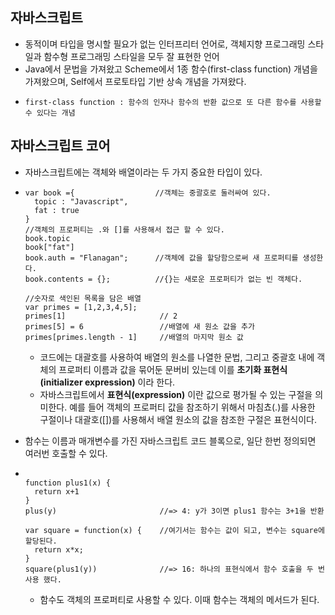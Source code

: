 ## 자바스크립트
  - 동적이며 타입을 명시할 필요가 없는 인터프리터 언어로, 객체지향 프로그래밍 스타일과 함수형 프로그래밍 스타일을 모두 잘 표현한 언어
  - Java에서 문법을 가져왔고 Scheme에서 1종 함수(first-class function) 개념을 가져왔으며, Self에서 프로토타입 기반 상속 개념을 가져왔다.
  - <pre><code>first-class function : 함수의 인자나 함수의 반환 값으로 또 다른 함수를 사용할 수 있다는 개념</code></pre>

## 자바스크립트 코어

  - 자바스크립트에는 객체와 배열이라는 두 가지 중요한 타입이 있다.
  - <pre><code>var book ={                  //객체는 중괄호로 둘러싸여 있다.
      topic : "Javascript",
      fat : true
    }
    //객체의 프로퍼티는 .와 []를 사용해서 접근 할 수 있다.
    book.topic
    book["fat"]
    book.auth = "Flanagan";      //객체에 값을 할당함으로써 새 프로퍼티를 생성한다.
    book.contents = {};          //{}는 새로운 프로퍼티가 없는 빈 객체다.

    //숫자로 색인된 목록을 담은 배열
    var primes = [1,2,3,4,5];
    primes[1]                     // 2
    primes[5] = 6                 //배열에 새 원소 값을 추가
    primes[primes.length - 1]     //배열의 마지막 원소 값
    </code></pre>

    - 코드에는 대괄호를 사용하여 배열의 원소를 나열한 문법, 그리고 중괄호 내에 객체의 프로퍼티 이름과 값을 묶어둔 문버비 있는데 이를 **초기화 표현식(initializer expression)** 이라 한다.
    - 자바스크립트에서 **표현식(expression)** 이란 값으로 평가될 수 있는 구절을 의미한다. 예를 들어 객체의 프로퍼티 값을 참조하기 위해서 마침쵸(.)를 사용한 구절이나 대괄호([])를 사용해서 배열 원소의 값을 참조한 구절은 표현식이다.

  - 함수는 이름과 매개변수를 가진 자바스크립트 코드 블록으로, 일단 한번 정의되면 여러번 호출할 수 있다.
  - <pre><code>
    function plus1(x) {
      return x+1
    }
    plus(y)                       //=> 4: y가 3이면 plus1 함수는 3+1을 반환

    var square = function(x) {    //여기서는 함수는 값이 되고, 변수는 square에 할당된다.
      return x*x;
    }
    square(plus1(y))              //=> 16: 하나의 표현식에서 함수 호출을 두 번 사용 했다.
    </code></pre>
    - 함수도 객체의 프로퍼티로 사용할 수 있다. 이때 함수는 객체의 메서드가 된다.
